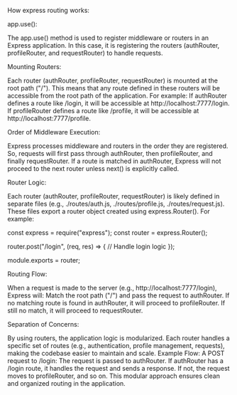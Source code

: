 How express routing works: 

app.use():

The app.use() method is used to register middleware or routers in an Express application.
In this case, it is registering the routers (authRouter, profileRouter, and requestRouter) to handle requests.

Mounting Routers:

Each router (authRouter, profileRouter, requestRouter) is mounted at the root path ("/"). This means that any route defined in these routers will be accessible from the root path of the application.
For example:
If authRouter defines a route like /login, it will be accessible at http://localhost:7777/login.
If profileRouter defines a route like /profile, it will be accessible at http://localhost:7777/profile.

Order of Middleware Execution:

Express processes middleware and routers in the order they are registered. So, requests will first pass through authRouter, then profileRouter, and finally requestRouter.
If a route is matched in authRouter, Express will not proceed to the next router unless next() is explicitly called.

Router Logic:

Each router (authRouter, profileRouter, requestRouter) is likely defined in separate files (e.g., ./routes/auth.js, ./routes/profile.js, ./routes/request.js).
These files export a router object created using express.Router(). For example:

const express = require("express");
const router = express.Router();

router.post("/login", (req, res) => {
    // Handle login logic
});

module.exports = router;

Routing Flow:

When a request is made to the server (e.g., http://localhost:7777/login), Express will:
Match the root path ("/") and pass the request to authRouter.
If no matching route is found in authRouter, it will proceed to profileRouter.
If still no match, it will proceed to requestRouter.

Separation of Concerns:

By using routers, the application logic is modularized. Each router handles a specific set of routes (e.g., authentication, profile management, requests), making the codebase easier to maintain and scale.
Example Flow:
A POST request to /login:
The request is passed to authRouter.
If authRouter has a /login route, it handles the request and sends a response.
If not, the request moves to profileRouter, and so on.
This modular approach ensures clean and organized routing in the application.